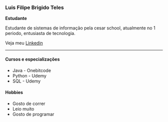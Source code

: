 <html lang="en">
<head>
    <meta charset="UTF-8">
    <meta name="viewport" content="width=, initial-scale=1.0">
    <title>Curriculo</title>
</head>
<body>
    <img src="https://media.licdn.com/dms/image/D4E03AQHRhYW4XVAq4Q/profile-displayphoto-shrink_200_200/0/1701737393359?e=2147483647&v=beta&t=YadDWDeYMxVyiZl1nA3XXSPY295Ww2f96xugnG95rD8" alt="">
    <h3>Luis Filipe Brigido Teles</h3>
    <P><strong>Estudante</strong></P>
    <p>Estudante de sistemas de informação pela cesar school, atualmente no 1 periodo, entusiasta de tecnologia.</p>
    <p>Veja meu <a href="https://br.linkedin.com/in/luis-filipe-brigido-teles-5409b325b">Linkedin</a></p>
    <hr>
    <h4>Cursos e especializações</h4>
    <ul>
        <li>Java - Onebitcode</li>
        <li>Python - Udemy</li>
        <li>SQL - Udemy</li>
    </ul>
    <h4>Hobbies</h4>
    <ul>
        <li>Gosto de correr</li>
        <li>Leio muito</li>
        <li>Gosto de programar</li>
    </ul>
</body>
</html>
